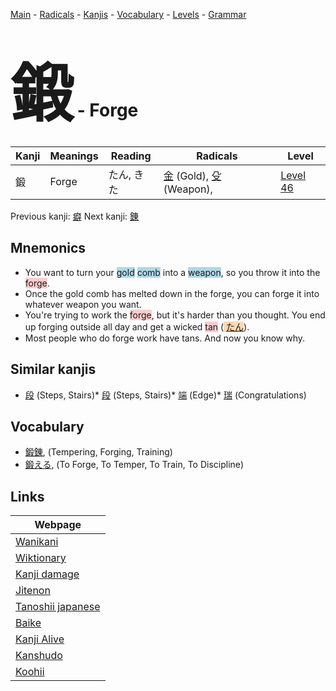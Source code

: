 <style> bigfont {font-size: 100px}</style>
[Main](../index.md) -
[Radicals](../radicals.md) -
[Kanjis](../kanjis.md) -
[Vocabulary](../vocabulary.md) -
[Levels](../levels.md) -
[Grammar](../grammar.md)
# <bigfont> 鍛</bigfont> - Forge 

| Kanji | Meanings | Reading | Radicals | Level |
| --- | --- | --- | --- | --- |
| 鍛 | Forge | たん, きた | [金](../radicals/金.md) (Gold), [殳](../radicals/殳.md) (Weapon),  | [Level 46](../levels/wk_level46.md) |

Previous kanji: [癖](癖.md) Next kanji: [錬](錬.md) 

## Mnemonics
 * You want to turn your <span style="background-color:#ADD8E6"> gold</span> <span style="background-color:#ADD8E6"> comb</span> into a <span style="background-color:#ADD8E6"> weapon</span>, so you throw it into the <span style="background-color:#ffcccb"> forge</span>.
* Once the gold comb has melted down in the forge, you can forge it into whatever weapon you want.
* You're trying to work the <span style="background-color:#ffcccb"> forge</span>, but it's harder than you thought. You end up forging outside all day and get a wicked <span style="background-color:#ffcccb"> tan</span> (<span style="background-color:#fed8b1"> [たん](https://jisho.org/search/たん)</span>).
* Most people who do forge work have tans. And now you know why.


## Similar kanjis
 * [段](段.md) (Steps, Stairs)* [段](段.md) (Steps, Stairs)* [端](端.md) (Edge)* [瑞](瑞.md) (Congratulations)


## Vocabulary
 * [鍛錬](../vocabulary/鍛.md), (Tempering, Forging, Training)
* [鍛える](../vocabulary/鍛.md), (To Forge, To Temper, To Train, To Discipline)



## Links 

| Webpage |
| --- |
| [Wanikani          ](https://www.wanikani.com/kanji/鍛) |
| [Wiktionary        ](https://en.wiktionary.org/wiki/鍛) |
| [Kanji damage      ](http://www.kanjidamage.com/kanji/search?utf8=✓&q=鍛) |
| [Jitenon           ](https://jitenon.com/kanji/鍛) |
| [Tanoshii japanese ](https://www.tanoshiijapanese.com/dictionary/kanji.cfm?k=鍛) |
| [Baike             ](https://baike.baidu.com/item/鍛) |
| [Kanji Alive       ](https://app.kanjialive.com/鍛) |
| [Kanshudo          ](https://www.kanshudo.com/searchmn?q=鍛) |
| [Koohii            ](https://kanji.koohii.com/study/kanji/鍛) |
